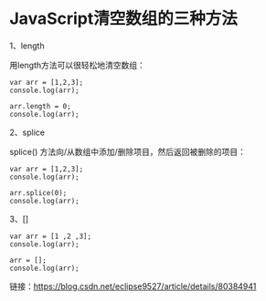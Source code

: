 # JavaScript清空数组的三种方法 #

1、length

用length方法可以很轻松地清空数组：
```
var arr = [1,2,3];
console.log(arr);

arr.length = 0;
console.log(arr);
```

2、splice

splice() 方法向/从数组中添加/删除项目，然后返回被删除的项目：
```
var arr = [1,2,3];
console.log(arr);

arr.splice(0);
console.log(arr);
```

3、[]


```
var arr = [1 ,2 ,3];
console.log(arr);

arr = [];
console.log(arr);
```

链接：https://blog.csdn.net/eclipse9527/article/details/80384941

